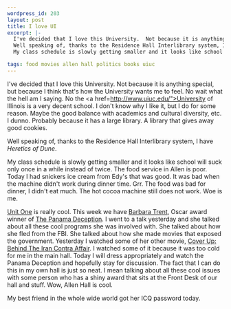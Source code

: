 ```yaml
--- 
wordpress_id: 203
layout: post
title: I love UI
excerpt: |-
  I've decided that I love this University.  Not because it is anything special, but because I think that's how the University wants me to feel.  No wait what the hell am I saying.  No the <a href=http://www.uiuc.edu/">University of Illinois</a> is a very decent school.  I don't know why I like it, but I do for some reason.  Maybe the good balance with academics and cultural diversity, etc.  I dunno.  Probably because it has a large library.  A library that gives away good cookies.<p>
  Well speaking of, thanks to the Residence Hall Interlibrary system, I have <i>Heretics of Dune</i>.<p>
  My class schedule is slowly getting smaller and it looks like school will suck only once in a while instead of twice.  The food service in Allen is poor.  Today I had snickers ice cream from Edy's that was good.  It was bad when the machine didn't work during dinner time.  Grr.  The food was bad for dinner, I didn't eat much.  The hot cocoa machine still does not work.  Woe is me.<p><a href="http://www.housing.uiuc.edu/academics/unit1/">Unit One</a> is really cool.  This week we have <a href="http://www.webcom.com/empower/">Barbara Trent</a>, Oscar award winner of <a href="http://us.imdb.com/Title?Panama+Deception,+The+(1992)">The Panama Deception</a>.  I went to a talk yesterday and she talked about all these cool programs she was involved with.   She talked about how she fled from the FBI.  She talked about how she made movies that exposed the government.  Yesterday I watched some of her other movie, <a href="http://us.imdb.com/Title?Cover+Up+(1988)">Cover Up: Behind The Iran Contra Affair</a>.  I watched some of it because it was too cold for me in the main hall.  Today I will dress appropriately and watch the Panama Deception and hopefully stay for discussion.  The fact that I can do this in my own hall is just so neat.  I mean talking about all these cool issues with some person who has a shiny award that sits at the Front Desk of our hall and stuff.  Wow, Allen Hall is cool.<p>My best friend in the whole wide world got her ICQ password today.

tags: food movies allen hall politics books uiuc
---
```


I've decided that I love this University.  Not because it is anything special, but because I think that's how the University wants me to feel.  No wait what the hell am I saying.  No the <a href=http://www.uiuc.edu/">University of Illinois</a> is a very decent school.  I don't know why I like it, but I do for some reason.  Maybe the good balance with academics and cultural diversity, etc.  I dunno.  Probably because it has a large library.  A library that gives away good cookies.<p>
Well speaking of, thanks to the Residence Hall Interlibrary system, I have <i>Heretics of Dune</i>.<p>
My class schedule is slowly getting smaller and it looks like school will suck only once in a while instead of twice.  The food service in Allen is poor.  Today I had snickers ice cream from Edy's that was good.  It was bad when the machine didn't work during dinner time.  Grr.  The food was bad for dinner, I didn't eat much.  The hot cocoa machine still does not work.  Woe is me.<p><a href="http://www.housing.uiuc.edu/academics/unit1/">Unit One</a> is really cool.  This week we have <a href="http://www.webcom.com/empower/">Barbara Trent</a>, Oscar award winner of <a href="http://us.imdb.com/Title?Panama+Deception,+The+(1992)">The Panama Deception</a>.  I went to a talk yesterday and she talked about all these cool programs she was involved with.   She talked about how she fled from the FBI.  She talked about how she made movies that exposed the government.  Yesterday I watched some of her other movie, <a href="http://us.imdb.com/Title?Cover+Up+(1988)">Cover Up: Behind The Iran Contra Affair</a>.  I watched some of it because it was too cold for me in the main hall.  Today I will dress appropriately and watch the Panama Deception and hopefully stay for discussion.  The fact that I can do this in my own hall is just so neat.  I mean talking about all these cool issues with some person who has a shiny award that sits at the Front Desk of our hall and stuff.  Wow, Allen Hall is cool.<p>My best friend in the whole wide world got her ICQ password today.
